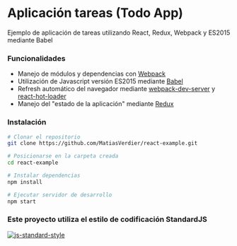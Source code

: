 # Aplicación tareas (Todo App)
Ejemplo de aplicación de tareas utilizando React, Redux, Webpack y ES2015 mediante Babel

### Funcionalidades

- Manejo de módulos y dependencias con [Webpack](https://webpack.github.io/)
- Utilización de Javascript versión ES2015 mediante [Babel](http://babeljs.io/)
- Refresh automático del navegador mediante [webpack-dev-server](https://webpack.github.io/docs/webpack-dev-server.html) y [react-hot-loader](http://gaearon.github.io/react-hot-loader/)
- Manejo del "estado de la aplicación" mediante [Redux](http://redux.js.org/)

### Instalación

```bash
# Clonar el repositorio
git clone https://github.com/MatiasVerdier/react-example.git

# Posicionarse en la carpeta creada
cd react-example

# Instalar dependencias
npm install

# Ejecutar servidor de desarrollo
npm start

```

### Este proyecto utiliza el estilo de codificación StandardJS

[![js-standard-style](https://cdn.rawgit.com/feross/standard/master/badge.svg)](https://github.com/feross/standard)
